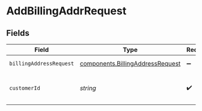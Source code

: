 # AddBillingAddrRequest


## Fields

| Field                                                                            | Type                                                                             | Required                                                                         | Description                                                                      | Example                                                                          |
| -------------------------------------------------------------------------------- | -------------------------------------------------------------------------------- | -------------------------------------------------------------------------------- | -------------------------------------------------------------------------------- | -------------------------------------------------------------------------------- |
| `billingAddressRequest`                                                          | [components.BillingAddressRequest](../../models/shared/billingaddressrequest.md) | :heavy_minus_sign:                                                               | Billing address                                                                  |                                                                                  |
| `customerId`                                                                     | *string*                                                                         | :heavy_check_mark:                                                               | Alphanumeric string identifying the customer.                                    | x4xCwxxJxGCx123Rx5xTx                                                            |